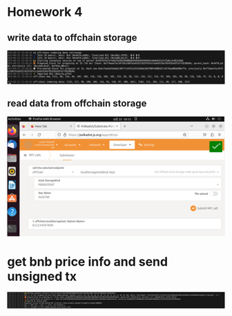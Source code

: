# Homework 4

## write data to offchain storage
![write to offchain storage](images/write_data_to_offchain_storage.png)

## read data from offchain storage
![read data from offchain storage](images/read_data_from_offchain_storage.png)

# get bnb price info and send unsigned tx

![get bnb price info and send unsigned tx](images/send_unsigned_tx.png)